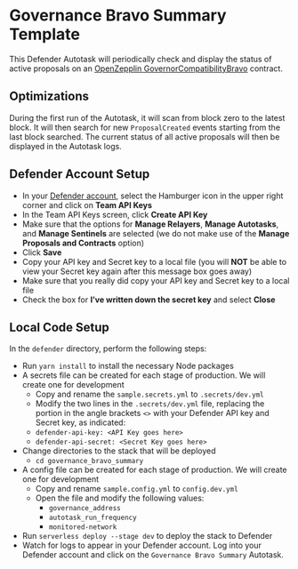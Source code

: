 # Governance Bravo Summary Template

This Defender Autotask will periodically check and display the status of active proposals on an [OpenZepplin GovernorCompatibilityBravo](https://docs.openzeppelin.com/contracts/4.x/api/governance#GovernorCompatibilityBravo) contract.

## Optimizations

During the first run of the Autotask, it will scan from block zero to the latest block.  It will then search for new `ProposalCreated` events starting from the last block searched.  The current status of all active proposals will then be displayed in the Autotask logs.


## Defender Account Setup

- In your [Defender account](https://defender.openzeppelin.com/), select the Hamburger icon in the upper right corner and click on **Team API Keys**
- In the Team API Keys screen, click **Create API Key**
- Make sure that the options for **Manage Relayers**, **Manage Autotasks**, and **Manage Sentinels** are selected (we do not make use of the **Manage Proposals and Contracts** option)
- Click **Save**
- Copy your API key and Secret key to a local file (you will **NOT** be able to view your Secret key again after this message box goes away)
- Make sure that you really did copy your API key and Secret key to a local file
- Check the box for **I’ve written down the secret key** and select **Close**

## Local Code Setup

In the `defender` directory, perform the following steps:

- Run `yarn install` to install the necessary Node packages
- A secrets file can be created for each stage of production. We will create one for development
  - Copy and rename the `sample.secrets.yml` to `.secrets/dev.yml`
  - Modify the two lines in the `.secrets/dev.yml` file, replacing the portion in the angle brackets `<>` with your Defender API key and Secret key, as indicated:
  - `defender-api-key: <API Key goes here>`
  - `defender-api-secret: <Secret Key goes here>`
- Change directories to the stack that will be deployed
  - `cd governance_bravo_summary`
- A config file can be created for each stage of production. We will create one for development
  - Copy and rename `sample.config.yml` to `config.dev.yml`
  - Open the file and modify the following values:
    - `governance_address` 
    - `autotask_run_frequency`
    - `monitored-network`
- Run `serverless deploy --stage dev` to deploy the stack to Defender
- Watch for logs to appear in your Defender account.  Log into your Defender account and click on the `Governance Bravo Summary` Autotask.
